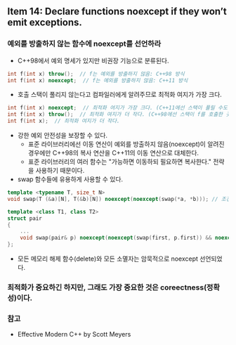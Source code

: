## Item 14: Declare functions noexcept if they won’t emit exceptions.
### 예외를 방출하지 않는 함수에 noexcept를 선언하라
* C++98에서 예외 명세가 있지만 비권장 기능으로 분류된다.
```C++
int f(int x) throw();  // f는 예외를 방출하지 않음: C++98 방식
int f(int x) noexcept;  // f는 예외를 방출하지 않음: C++11 방식
```
* 호출 스택이 풀리지 않는다고 컴파일러에게 알려주므로 최적화 여지가 가장 크다.
```C++
int f(int x) noexcept;  // 최적화 여지가 가장 크다. (C++11에선 스택이 풀릴 수도 있고 풀리지 않을 수도 있다.)
int f(int x) throw();  // 최적화 여지가 더 작다. (C++98에선 스택이 f를 호출한 곳 까지 풀린다.)
int f(int x);  // 최적화 여지가 더 작다.
```
* 강한 예외 안전성을 보장할 수 있다.
    * 표준 라이브러리에선 이동 연산이 예외를 방출하지 않음(noexcept)이 알려진 경우에만 C++98의 복사 연산을 C++11의 이동 연산으로 대체한다.
    * 표준 라이브러리의 여러 함수는 "가능하면 이동하되 필요하면 복사한다." 전략을 사용하기 때문이다.
* swap 함수들에 유용하게 사용할 수 있다.
```C++
template <typename T, size_t N>
void swap(T (&a)[N], T(&b)[N]) noexcept(noexcept(swap(*a, *b))); // 조건부 noexcept

template <class T1, class T2>
struct pair
{
    ...
    void swap(pair& p) noexcept(noexcept(swap(first, p.first)) && noexcept(swap(second, p.second)));
};
```
* 모든 메모리 해제 함수(delete)와 모든 소멸자는 암묵적으로 noexcept 선언되었다.
### 최적화가 중요하긴 하지만, 그래도 가장 중요한 것은 coreectness(정확성)이다.

### 참고
* Effective Modern C++ by Scott Meyers
